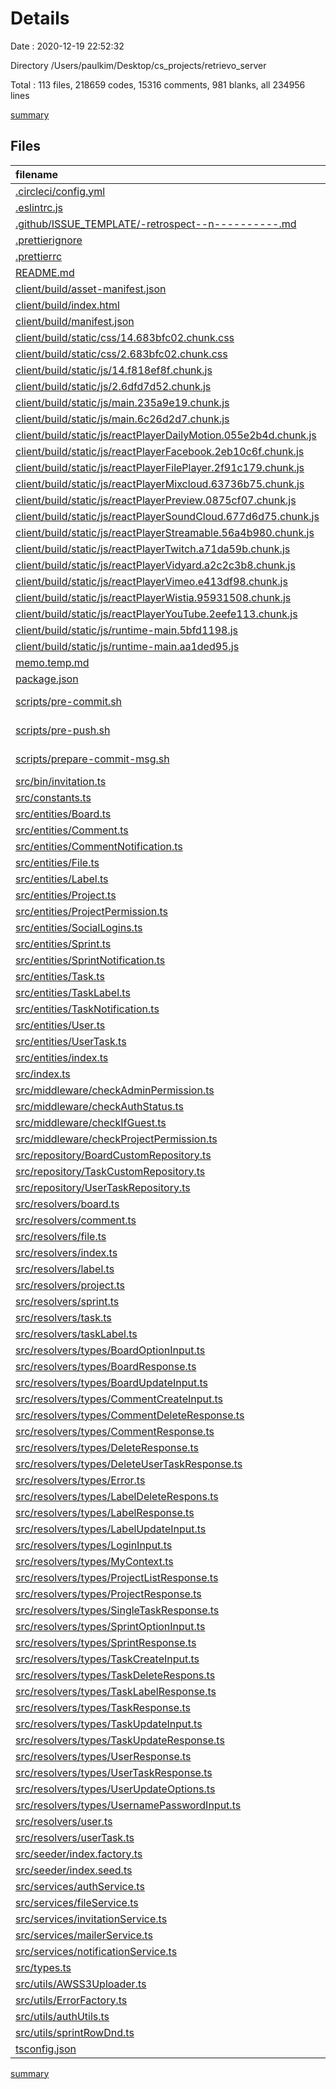 # Details

Date : 2020-12-19 22:52:32

Directory /Users/paulkim/Desktop/cs_projects/retrievo_server

Total : 113 files,  218659 codes, 15316 comments, 981 blanks, all 234956 lines

[summary](results.md)

## Files
| filename | language | code | comment | blank | total |
| :--- | :--- | ---: | ---: | ---: | ---: |
| [.circleci/config.yml](/.circleci/config.yml) | YAML | 36 | 4 | 9 | 49 |
| [.eslintrc.js](/.eslintrc.js) | JavaScript | 50 | 0 | 1 | 51 |
| [.github/ISSUE_TEMPLATE/-retrospect--n----------.md](/.github/ISSUE_TEMPLATE/-retrospect--n----------.md) | Markdown | 16 | 0 | 7 | 23 |
| [.prettierignore](/.prettierignore) | Ignore | 1 | 0 | 0 | 1 |
| [.prettierrc](/.prettierrc) | JSON | 4 | 0 | 1 | 5 |
| [README.md](/README.md) | Markdown | 4 | 0 | 4 | 8 |
| [client/build/asset-manifest.json](/client/build/asset-manifest.json) | JSON | 49 | 0 | 0 | 49 |
| [client/build/index.html](/client/build/index.html) | HTML | 1 | 0 | 0 | 1 |
| [client/build/manifest.json](/client/build/manifest.json) | JSON | 25 | 0 | 1 | 26 |
| [client/build/static/css/14.683bfc02.chunk.css](/client/build/static/css/14.683bfc02.chunk.css) | CSS | 1 | 1 | 0 | 2 |
| [client/build/static/css/2.683bfc02.chunk.css](/client/build/static/css/2.683bfc02.chunk.css) | CSS | 1 | 1 | 0 | 2 |
| [client/build/static/js/14.f818ef8f.chunk.js](/client/build/static/js/14.f818ef8f.chunk.js) | JavaScript | 96,366 | 7,537 | 61 | 103,964 |
| [client/build/static/js/2.6dfd7d52.chunk.js](/client/build/static/js/2.6dfd7d52.chunk.js) | JavaScript | 94,863 | 7,371 | 61 | 102,295 |
| [client/build/static/js/main.235a9e19.chunk.js](/client/build/static/js/main.235a9e19.chunk.js) | JavaScript | 8,906 | 1 | 1 | 8,908 |
| [client/build/static/js/main.6c26d2d7.chunk.js](/client/build/static/js/main.6c26d2d7.chunk.js) | JavaScript | 8,931 | 1 | 1 | 8,933 |
| [client/build/static/js/reactPlayerDailyMotion.055e2b4d.chunk.js](/client/build/static/js/reactPlayerDailyMotion.055e2b4d.chunk.js) | JavaScript | 395 | 1 | 1 | 397 |
| [client/build/static/js/reactPlayerFacebook.2eb10c6f.chunk.js](/client/build/static/js/reactPlayerFacebook.2eb10c6f.chunk.js) | JavaScript | 318 | 1 | 1 | 320 |
| [client/build/static/js/reactPlayerFilePlayer.2f91c179.chunk.js](/client/build/static/js/reactPlayerFilePlayer.2f91c179.chunk.js) | JavaScript | 610 | 1 | 1 | 612 |
| [client/build/static/js/reactPlayerMixcloud.63736b75.chunk.js](/client/build/static/js/reactPlayerMixcloud.63736b75.chunk.js) | JavaScript | 296 | 1 | 1 | 298 |
| [client/build/static/js/reactPlayerPreview.0875cf07.chunk.js](/client/build/static/js/reactPlayerPreview.0875cf07.chunk.js) | JavaScript | 313 | 1 | 1 | 315 |
| [client/build/static/js/reactPlayerSoundCloud.677d6d75.chunk.js](/client/build/static/js/reactPlayerSoundCloud.677d6d75.chunk.js) | JavaScript | 332 | 1 | 1 | 334 |
| [client/build/static/js/reactPlayerStreamable.56a4b980.chunk.js](/client/build/static/js/reactPlayerStreamable.56a4b980.chunk.js) | JavaScript | 282 | 1 | 1 | 284 |
| [client/build/static/js/reactPlayerTwitch.a71da59b.chunk.js](/client/build/static/js/reactPlayerTwitch.a71da59b.chunk.js) | JavaScript | 335 | 1 | 1 | 337 |
| [client/build/static/js/reactPlayerVidyard.a2c2c3b8.chunk.js](/client/build/static/js/reactPlayerVidyard.a2c2c3b8.chunk.js) | JavaScript | 330 | 1 | 1 | 332 |
| [client/build/static/js/reactPlayerVimeo.e413df98.chunk.js](/client/build/static/js/reactPlayerVimeo.e413df98.chunk.js) | JavaScript | 365 | 1 | 1 | 367 |
| [client/build/static/js/reactPlayerWistia.95931508.chunk.js](/client/build/static/js/reactPlayerWistia.95931508.chunk.js) | JavaScript | 362 | 1 | 1 | 364 |
| [client/build/static/js/reactPlayerYouTube.2eefe113.chunk.js](/client/build/static/js/reactPlayerYouTube.2eefe113.chunk.js) | JavaScript | 487 | 1 | 1 | 489 |
| [client/build/static/js/runtime-main.5bfd1198.js](/client/build/static/js/runtime-main.5bfd1198.js) | JavaScript | 163 | 1 | 1 | 165 |
| [client/build/static/js/runtime-main.aa1ded95.js](/client/build/static/js/runtime-main.aa1ded95.js) | JavaScript | 84 | 1 | 1 | 86 |
| [memo.temp.md](/memo.temp.md) | Markdown | 3 | 0 | 1 | 4 |
| [package.json](/package.json) | JSON | 95 | 0 | 1 | 96 |
| [scripts/pre-commit.sh](/scripts/pre-commit.sh) | Shell Script | 4 | 1 | 3 | 8 |
| [scripts/pre-push.sh](/scripts/pre-push.sh) | Shell Script | 8 | 1 | 3 | 12 |
| [scripts/prepare-commit-msg.sh](/scripts/prepare-commit-msg.sh) | Shell Script | 17 | 1 | 6 | 24 |
| [src/bin/invitation.ts](/src/bin/invitation.ts) | TypeScript | 110 | 0 | 4 | 114 |
| [src/constants.ts](/src/constants.ts) | TypeScript | 3 | 0 | 1 | 4 |
| [src/entities/Board.ts](/src/entities/Board.ts) | TypeScript | 49 | 0 | 9 | 58 |
| [src/entities/Comment.ts](/src/entities/Comment.ts) | TypeScript | 52 | 0 | 9 | 61 |
| [src/entities/CommentNotification.ts](/src/entities/CommentNotification.ts) | TypeScript | 62 | 0 | 10 | 72 |
| [src/entities/File.ts](/src/entities/File.ts) | TypeScript | 32 | 0 | 6 | 38 |
| [src/entities/Label.ts](/src/entities/Label.ts) | TypeScript | 34 | 0 | 6 | 40 |
| [src/entities/Project.ts](/src/entities/Project.ts) | TypeScript | 70 | 0 | 14 | 84 |
| [src/entities/ProjectPermission.ts](/src/entities/ProjectPermission.ts) | TypeScript | 33 | 0 | 5 | 38 |
| [src/entities/SocialLogins.ts](/src/entities/SocialLogins.ts) | TypeScript | 45 | 1 | 7 | 53 |
| [src/entities/Sprint.ts](/src/entities/Sprint.ts) | TypeScript | 64 | 0 | 14 | 78 |
| [src/entities/SprintNotification.ts](/src/entities/SprintNotification.ts) | TypeScript | 70 | 9 | 12 | 91 |
| [src/entities/Task.ts](/src/entities/Task.ts) | TypeScript | 108 | 0 | 22 | 130 |
| [src/entities/TaskLabel.ts](/src/entities/TaskLabel.ts) | TypeScript | 25 | 0 | 4 | 29 |
| [src/entities/TaskNotification.ts](/src/entities/TaskNotification.ts) | TypeScript | 68 | 5 | 13 | 86 |
| [src/entities/User.ts](/src/entities/User.ts) | TypeScript | 102 | 3 | 20 | 125 |
| [src/entities/UserTask.ts](/src/entities/UserTask.ts) | TypeScript | 28 | 0 | 4 | 32 |
| [src/entities/index.ts](/src/entities/index.ts) | TypeScript | 33 | 0 | 2 | 35 |
| [src/index.ts](/src/index.ts) | TypeScript | 92 | 32 | 6 | 130 |
| [src/middleware/checkAdminPermission.ts](/src/middleware/checkAdminPermission.ts) | TypeScript | 26 | 0 | 4 | 30 |
| [src/middleware/checkAuthStatus.ts](/src/middleware/checkAuthStatus.ts) | TypeScript | 15 | 0 | 3 | 18 |
| [src/middleware/checkIfGuest.ts](/src/middleware/checkIfGuest.ts) | TypeScript | 21 | 0 | 4 | 25 |
| [src/middleware/checkProjectPermission.ts](/src/middleware/checkProjectPermission.ts) | TypeScript | 27 | 0 | 4 | 31 |
| [src/repository/BoardCustomRepository.ts](/src/repository/BoardCustomRepository.ts) | TypeScript | 145 | 46 | 32 | 223 |
| [src/repository/TaskCustomRepository.ts](/src/repository/TaskCustomRepository.ts) | TypeScript | 517 | 47 | 69 | 633 |
| [src/repository/UserTaskRepository.ts](/src/repository/UserTaskRepository.ts) | TypeScript | 76 | 0 | 12 | 88 |
| [src/resolvers/board.ts](/src/resolvers/board.ts) | TypeScript | 199 | 41 | 38 | 278 |
| [src/resolvers/comment.ts](/src/resolvers/comment.ts) | TypeScript | 134 | 5 | 23 | 162 |
| [src/resolvers/file.ts](/src/resolvers/file.ts) | TypeScript | 0 | 14 | 3 | 17 |
| [src/resolvers/index.ts](/src/resolvers/index.ts) | TypeScript | 21 | 0 | 2 | 23 |
| [src/resolvers/label.ts](/src/resolvers/label.ts) | TypeScript | 73 | 4 | 12 | 89 |
| [src/resolvers/project.ts](/src/resolvers/project.ts) | TypeScript | 365 | 55 | 65 | 485 |
| [src/resolvers/sprint.ts](/src/resolvers/sprint.ts) | TypeScript | 267 | 13 | 38 | 318 |
| [src/resolvers/task.ts](/src/resolvers/task.ts) | TypeScript | 159 | 5 | 18 | 182 |
| [src/resolvers/taskLabel.ts](/src/resolvers/taskLabel.ts) | TypeScript | 76 | 5 | 12 | 93 |
| [src/resolvers/types/BoardOptionInput.ts](/src/resolvers/types/BoardOptionInput.ts) | TypeScript | 11 | 1 | 4 | 16 |
| [src/resolvers/types/BoardResponse.ts](/src/resolvers/types/BoardResponse.ts) | TypeScript | 11 | 0 | 4 | 15 |
| [src/resolvers/types/BoardUpdateInput.ts](/src/resolvers/types/BoardUpdateInput.ts) | TypeScript | 11 | 1 | 4 | 16 |
| [src/resolvers/types/CommentCreateInput.ts](/src/resolvers/types/CommentCreateInput.ts) | TypeScript | 9 | 0 | 4 | 13 |
| [src/resolvers/types/CommentDeleteResponse.ts](/src/resolvers/types/CommentDeleteResponse.ts) | TypeScript | 10 | 0 | 4 | 14 |
| [src/resolvers/types/CommentResponse.ts](/src/resolvers/types/CommentResponse.ts) | TypeScript | 11 | 0 | 4 | 15 |
| [src/resolvers/types/DeleteResponse.ts](/src/resolvers/types/DeleteResponse.ts) | TypeScript | 10 | 0 | 4 | 14 |
| [src/resolvers/types/DeleteUserTaskResponse.ts](/src/resolvers/types/DeleteUserTaskResponse.ts) | TypeScript | 10 | 0 | 4 | 14 |
| [src/resolvers/types/Error.ts](/src/resolvers/types/Error.ts) | TypeScript | 11 | 0 | 5 | 16 |
| [src/resolvers/types/LabelDeleteRespons.ts](/src/resolvers/types/LabelDeleteRespons.ts) | TypeScript | 10 | 0 | 4 | 14 |
| [src/resolvers/types/LabelResponse.ts](/src/resolvers/types/LabelResponse.ts) | TypeScript | 11 | 0 | 4 | 15 |
| [src/resolvers/types/LabelUpdateInput.ts](/src/resolvers/types/LabelUpdateInput.ts) | TypeScript | 9 | 0 | 4 | 13 |
| [src/resolvers/types/LoginInput.ts](/src/resolvers/types/LoginInput.ts) | TypeScript | 11 | 1 | 3 | 15 |
| [src/resolvers/types/MyContext.ts](/src/resolvers/types/MyContext.ts) | TypeScript | 10 | 0 | 2 | 12 |
| [src/resolvers/types/ProjectListResponse.ts](/src/resolvers/types/ProjectListResponse.ts) | TypeScript | 11 | 0 | 4 | 15 |
| [src/resolvers/types/ProjectResponse.ts](/src/resolvers/types/ProjectResponse.ts) | TypeScript | 63 | 0 | 21 | 84 |
| [src/resolvers/types/SingleTaskResponse.ts](/src/resolvers/types/SingleTaskResponse.ts) | TypeScript | 11 | 0 | 4 | 15 |
| [src/resolvers/types/SprintOptionInput.ts](/src/resolvers/types/SprintOptionInput.ts) | TypeScript | 21 | 1 | 9 | 31 |
| [src/resolvers/types/SprintResponse.ts](/src/resolvers/types/SprintResponse.ts) | TypeScript | 15 | 3 | 7 | 25 |
| [src/resolvers/types/TaskCreateInput.ts](/src/resolvers/types/TaskCreateInput.ts) | TypeScript | 13 | 0 | 6 | 19 |
| [src/resolvers/types/TaskDeleteRespons.ts](/src/resolvers/types/TaskDeleteRespons.ts) | TypeScript | 10 | 0 | 4 | 14 |
| [src/resolvers/types/TaskLabelResponse.ts](/src/resolvers/types/TaskLabelResponse.ts) | TypeScript | 11 | 0 | 4 | 15 |
| [src/resolvers/types/TaskResponse.ts](/src/resolvers/types/TaskResponse.ts) | TypeScript | 11 | 0 | 4 | 15 |
| [src/resolvers/types/TaskUpdateInput.ts](/src/resolvers/types/TaskUpdateInput.ts) | TypeScript | 34 | 0 | 13 | 47 |
| [src/resolvers/types/TaskUpdateResponse.ts](/src/resolvers/types/TaskUpdateResponse.ts) | TypeScript | 10 | 0 | 4 | 14 |
| [src/resolvers/types/UserResponse.ts](/src/resolvers/types/UserResponse.ts) | TypeScript | 19 | 0 | 7 | 26 |
| [src/resolvers/types/UserTaskResponse.ts](/src/resolvers/types/UserTaskResponse.ts) | TypeScript | 11 | 0 | 4 | 15 |
| [src/resolvers/types/UserUpdateOptions.ts](/src/resolvers/types/UserUpdateOptions.ts) | TypeScript | 10 | 0 | 4 | 14 |
| [src/resolvers/types/UsernamePasswordInput.ts](/src/resolvers/types/UsernamePasswordInput.ts) | TypeScript | 13 | 1 | 4 | 18 |
| [src/resolvers/user.ts](/src/resolvers/user.ts) | TypeScript | 288 | 5 | 33 | 326 |
| [src/resolvers/userTask.ts](/src/resolvers/userTask.ts) | TypeScript | 58 | 4 | 10 | 72 |
| [src/seeder/index.factory.ts](/src/seeder/index.factory.ts) | TypeScript | 143 | 1 | 20 | 164 |
| [src/seeder/index.seed.ts](/src/seeder/index.seed.ts) | TypeScript | 157 | 26 | 16 | 199 |
| [src/services/authService.ts](/src/services/authService.ts) | TypeScript | 113 | 5 | 20 | 138 |
| [src/services/fileService.ts](/src/services/fileService.ts) | TypeScript | 0 | 40 | 10 | 50 |
| [src/services/invitationService.ts](/src/services/invitationService.ts) | TypeScript | 0 | 0 | 1 | 1 |
| [src/services/mailerService.ts](/src/services/mailerService.ts) | TypeScript | 25 | 0 | 4 | 29 |
| [src/services/notificationService.ts](/src/services/notificationService.ts) | TypeScript | 0 | 0 | 1 | 1 |
| [src/types.ts](/src/types.ts) | TypeScript | 36 | 1 | 6 | 43 |
| [src/utils/AWSS3Uploader.ts](/src/utils/AWSS3Uploader.ts) | TypeScript | 0 | 6 | 2 | 8 |
| [src/utils/ErrorFactory.ts](/src/utils/ErrorFactory.ts) | TypeScript | 78 | 1 | 9 | 88 |
| [src/utils/authUtils.ts](/src/utils/authUtils.ts) | TypeScript | 25 | 0 | 3 | 28 |
| [src/utils/sprintRowDnd.ts](/src/utils/sprintRowDnd.ts) | TypeScript | 47 | 1 | 10 | 58 |
| [tsconfig.json](/tsconfig.json) | JSON | 27 | 0 | 1 | 28 |

[summary](results.md)
